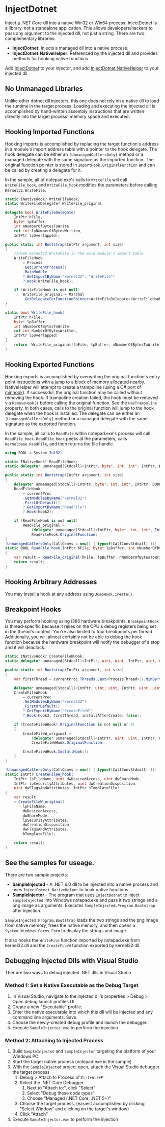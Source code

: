 # InjectDotnet

Inject a .NET Core dll into a native Win32 or Win64 process. InjectDotnet is a library, not a standalone application. This allows developers/hackers to pass any argument to the injected dll, not just a string. There are two complementary libraries:

- **InjectDotnet**: Injects a managed dll into a native process.
- **InjectDotnet.NativeHelper**: Referenced by the injected dll and provides methods for hooking native functions

Add [InjectDotnet](https://www.nuget.org/packages/InjectDotnet) to your injector, and add [InjectDotnet.NativeHelper](https://www.nuget.org/packages/InjectDotnet.NativeHelper) to your injected dll.

## No Unmanaged Libraries

Unlike other dotnet dll injectors, this one does not rely on a native dll to load the runtime in the target process. Loading and executing the injected dll is accomplished by hand-written assembly instructions that are written directly into the target process' memory space and executed.

## Hooking Imported Functions
Hooking imports is accomplished by replacing the target function's address in a module's import address table with a pointer to the hook delegate. The hook delegate can be either an `[UnmanagedCallersOnly]` method or a managed delegate with the same signature as the imported function. The original function pointer is stored in `ImportHook.OriginalFunction` and can be called by creating a delegate for it.

In the sample, all of notepad.exe's calls to `WriteFile` will call `WriteFile_hook`, and `WriteFile_hook` modifies the parameters before calling `Kernel32.WriteFile`.

```C#
static INativeHook? WriteFileHook;
static WriteFileDelegate? WriteFile_original;

delegate bool WriteFileDelegate(
    IntPtr hFile,
    byte* lpBuffer,
    int nNumberOfBytesToWrite,
    ref int lpNumberOfBytesWritten,
    IntPtr lpOverlapped);

public static int Bootstrap(IntPtr argument, int size)
{
    //Hook kernel32.WriteFile in the main module's import table
    WriteFileHook
        = Process
        .GetCurrentProcess()
        .MainModule
        ?.GetImportByName("kernel32", "WriteFile")
        ?.Hook(WriteFile_hook);

    if (WriteFileHook is not null)
        WriteFile_original = Marshal
        .GetDelegateForFunctionPointer<WriteFileDelegate>(WriteFileHook.OriginalFunction);
}

static bool WriteFile_hook(
    IntPtr hFile,
    byte* lpBuffer,
    int nNumberOfBytesToWrite,
    ref int NumberOfBytesWritten,
    IntPtr lpOverlapped)
{
    return  WriteFile_original!(hFile, lpBuffer, nNumberOfBytesToWrite, ref NumberOfBytesWritten, lpOverlapped);
}
```
## Hooking Exported Functions

Hooking exports is accomplished by overwriting the original function's entry point instructions with a jump to a block of memory allocated nearby. NativeHelper will attempt to create a trampoline (using a C# port of [minhook](https://github.com/TsudaKageyu/minhook)). If successdul, the original function may be called without removing the hook. If trampoline creation failed, the hook must be removed via `RemoveHook()` before calling the original function. See the `HasTrampoline` property. In both cases, calls to the original function will jump to the hook delegate when the hook is installed. The delegate can be either an `[UnmanagedCallersOnly]` method or a managed delegate with the same signature as the exported function.

In the sample, all calls to `ReadFile` within notepad.exe's process will call `ReadFile_hook`. `ReadFile_hook` peeks at the parameters, calls `Kernelbase.ReadFile`,  and then returns the file handle.

```C#
using BOOL = System.Int32;

static INativeHook? ReadFileHook;
static delegate* unmanaged[Stdcall]<IntPtr, byte*, int, int*, IntPtr, BOOL> ReadFile_original;

public static int Bootstrap(IntPtr argument, int size)
{
    delegate* unmanaged[Stdcall]<IntPtr, byte*, int, int*, IntPtr, BOOL> hook2 = &ReadFile_hook;
    ReadFileHook
        = currentProc
        .GetModulesByName("kernel32")
        .FirstOrDefault()
        ?.GetExportByName("ReadFile")
        ?.Hook(hook2);

    if (ReadFileHook is not null)
        ReadFile_original =
            (delegate* unmanaged[Stdcall]<IntPtr, byte*, int, int*, IntPtr, BOOL>)
            ReadFileHook.OriginalFunction;
}
[UnmanagedCallersOnly(CallConvs = new[] { typeof(CallConvStdcall) })]
static BOOL ReadFile_hook(IntPtr hFile, byte* lpBuffer, int nNumberOfBytesToWrite, int* lpNumberOfBytesWritten, IntPtr lpOverlapped)
{
	var result = ReadFile_original(hFile, lpBuffer, nNumberOfBytesToWrite, lpNumberOfBytesWritten, lpOverlapped);
	return result;
}
```
## Hooking Arbitrary Addresses

You may install a hook at any address using `JumpHook.Create()`.

## Breakpoint Hooks

You may perform hooking using i386 hardware breakpoints. `BreakpointHook` is thread-specific because it relies on the CPU's debug registers being set in the thread's context. You're also limited to four breakpoints per thread. Additionally, you will almost certainly not be able to debug the hook function because the hardware breakpoint will notify the debugger of a stop and it will deadlock.

```C#
static INativeHook? CreateFileWHook;
static delegate* unmanaged[Stdcall]<IntPtr, uint, uint, IntPtr, uint, uint, IntPtr, IntPtr> CreateFileW_original;

public static int Bootstrap(IntPtr argument, int size)
{
    var firstThread = currentProc.Threads.Cast<ProcessThread>().MinBy(t => t.StartTime);

    delegate* unmanaged[Stdcall]<IntPtr, uint, uint, IntPtr, uint, uint, IntPtr, IntPtr> hook3 = &CreateFileW_hook;
    CreateFileWHook
        = currentProc
        .GetModulesByName("kernel32")
        .FirstOrDefault()
        ?.GetExportByName("CreateFileW")
        ?.Hook(hook3, firstThread, installAfterCreate: false);

    if (CreateFileWHook?.OriginalFunction is not null or 0)
    {
        CreateFileW_original =
            (delegate* unmanaged[Stdcall]<IntPtr, uint, uint, IntPtr, uint, uint, IntPtr, IntPtr>)
            CreateFileWHook.OriginalFunction;

        CreateFileWHook.InstallHook();
    }
}

[UnmanagedCallersOnly(CallConvs = new[] { typeof(CallConvStdcall) })]
static IntPtr CreateFileW_hook(
    IntPtr lpFileName, uint dwDesiredAccess, uint dwShareMode,
    IntPtr lpSecurityAttributes, uint dwCreationDisposition,
    uint dwFlagsAndAttributes, IntPtr hTemplateFile)
{
	var result
	= CreateFileW_original(
		lpFileName,
		dwDesiredAccess,
		dwShareMode,
		lpSecurityAttributes,
		dwCreationDisposition,
		dwFlagsAndAttributes,
		hTemplateFile);

	return result;
}
```

## See the samples for useage.
There are two sample projects:
- **SampleInjected** - A .NET 6.0 dll to be injected into a native process and uses `InjectDotnet.NativeHelper` to hook native functions.
- **SampleInjector** - The program that uses `InjectDotnet` to inject `SampleInjected` into Windows notepad.exe and pass it two strings and a png image as arguments. Executes `SampleInjected.Program.Bootstrap` after injection. 

`SampleInjected.Program.Bootstrap` loads the two strings and the png image from native memory, frees the native memory, and then opens a `System.Windows.Forms.Form` to display the strings and image.

It also hooks the `WriteFile` function imported by notepad.exe from kernel32.dll and the `CreateFileW` function exported by kernel32.dll.

## Debugging Injected Dlls with Visual Studio

Ther are two ways to debug injected .NET dlls in Visual Studio

### Method 1: Set a Native Executable as the Debug Target
1. In Visual Studio, navigate to the injected dll's properties > Debug > Open debug launch profiles UI
2. Create a new "Executable" profile.
3. Enter the native executable into which this dll will be injected and any command line arguments. Save.
4. Choose the newly-created debug profile and launch the debugger.
5. Execute `SampleInjector.exe` to perform the injection

### Method 2: Attaching to Injected Process

1. Build  `SampleInjected` and `SampleInjector` targeting the platform of your Windows PC
2. Start the target native process (notepad.exe in the sample)
3. With the `SampleInjected` project open, attach the Visual Studio debugger the target process
    1. Debug > Attach to Process of `Ctrl+Alt+P`
    2. Select the .NET Core Debugger
        1. Next to "Attach to:", click "Select"
        2. Select "Debug these code types"
        3. Choose "Managed (.NET Core, .NET 5+)"
    3. Choose the target process. (easiest accomplished by clicking "Select Window" and clicking on the target's window)
    4. Click "Attach"
4. Execute `SampleInjector.exe` to perform the injection

